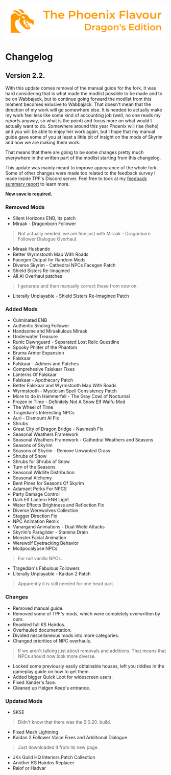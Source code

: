 ![image](images/Banner.webp)

# Changelog

## Version 2.2.

With this update comes removal of the manual guide for the fork. It was hard considering that is what made the modlist possible to be made and to be on Wabbajack, but to continue going forward the modlist from this moment becomes exlusive to Wabbajack. That doesn't mean that the direction of my work will go somewhere else. It is needed to actually make my work feel less like some kind of accounting job (well, no one reads my _reports_ anyway, so what is the point) and focus more on what would I actually want to do. Somewhere around this year Phoenix will rise (hehe) and you will be able to enjoy her work again, but I hope that my manual guide gave some of you at least a little bit of insight on the mods of Skyrim and how we are making them work.

That means that there are going to be some changes pretty much everywhere in the written part of the modlist starting from this changelog.

This update was mainly meant to improve appearance of the whole fork. Some of other changes were made too related to the feedback survey I made inside TPF's Discord server. Feel free to took at my [feedback summary report]() to learn more.

**New save is required.**

### Removed Mods

* Silent Horizons ENB, its patch
* Miraak - Dragonborn Follower
> Not actually needed, we are fine just with Miraak - Dragonborn Follower Dialogue Overhaul.
* Miraak Husbando
* Better Wyrmstooth Map With Roads
* Facegen Output for Random Mods
* Diverse Skyrim - Cathedral NPCs Facegen Patch
* Shield Sisters Re-Imagined
* All AI Overhaul patches
> I generate and then manually correct these from now on.
* Literally Unplayable - Shield Sisters Re-Imagined Patch

### Added Mods

* Culminated ENB
* Authentic Sinding Follower
* Handsome and Miraakulous Miraak
* Underwater Treasure
* Runic Dawnguard - Separated Lost Relic Questline
* Spooky Philter of the Phantom
* Bruma Armor Expansion
* Falskaar
* Falskaar - Addons and Patches
* Comprehesive Falskaar Fixes
* Lanterns Of Falskaar
* Falskaar - Apothecary Patch
* Better Falskaar and Wyrmstooth Map With Roads
* Wyrmstooth - Mysticism Spell Consistency Patch
* More to do in Hammerfell - The Gray Cowl of Nocturnal
* Frozen in Time - Definitely Not A Snow Elf Waifu Mod
* The Wheel of Time
* Tragedian's Interesting NPCs
* Auri - Dismount AI Fix
* Shrubs
* Great City of Dragon Bridge - Navmesh Fix
* Seasonal Weathers Framework
* Seasonal Weathers Framework - Cathedral Weathers and Seasons
* Seasons of Skyrim
* Seasons of Skyrim - Remove Unwanted Grass
* Shrubs of Snow
* Shrubs for Shrubs of Snow
* Turn of the Seasons
* Seasonal Wildlife Distribution
* Seasonal Alchemy
* Bent Pines for Seasons Of Skyrim
* Adamant Perks For NPCS
* Party Damage Control
* Dark Elf Lantern ENB Light
* Water Effects Brightness and Reflection Fix
* Diverse Werewolves Collection
* Stagger Direction Fix
* NPC Animation Remix
* Vanargand Animations - Dual Wield Attacks
* Skyrim's Paraglider - Stamina Drain
* Monster Facial Animation
* Werewolf Eyetracking Behavior
* Modpocalypse NPCs
> For not vanilla NPCs.
* Tragedian's Fabulous Followers
* Literally Unplayable - Kaidan 2 Patch
> Apparently it is still needed for one head part.

### Changes

* Removed manual guide.
* Removed some of TPF's mods, which were completely overwritten by ours.
* Readded full KS Hairdos.
* Overhauled documentation.
* Divided miscellaneous mods into more categories. 
* Changed priorities of NPC overhauls.
> If we aren't talking just about removals and additions. That means that NPCs should now look more diverse.
* Locked some previously easily obtainable houses, left you riddles in the gameplay guide on how to get them. 
* Added bigger Quick Loot for widescreen users.
* Fixed Xander's face.
* Cleaned up Helgen Keep's entrance. 

### Updated Mods

* SKSE
> Didn't know that there was the 2.0.20. build.
* Fixed Mesh Lightning
* Kaidan 2 Follower Voice Fixes and Additional Dialogue
> Just downloaded it from its new page.
* JKs Guild HQ Interiors Patch Collection
* Another KS Hairdos Replacer
* Ralof or Hadvar 
